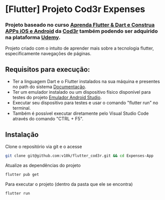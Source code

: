 
# [Flutter] Projeto Cod3r Expenses 

### Projeto baseado no curso [Aprenda Flutter & Dart e Construa APPs iOS e Android](https://www.cod3r.com.br/courses/aprenda-flutter-dart-e-construa-apps-ios-e-android) da [Cod3r](https://www.cod3r.com.br/) também podendo ser adquirido na plataforma [Udemy](https://www.udemy.com/course/curso-flutter/).

Projeto criado com o intuito de aprender mais sobre a tecnologia flutter, especificamente navegações de páginas.

## Requisitos para execução:
* Ter a linguagem Dart e o Flutter instalados na sua máquina e presentes no path do sistema [Documentação](https://docs.flutter.dev/get-started/install).
* Ter um emulador instalado ou um dispositivo físico disponível para testes do projeto [Emulador Android Studio](https://developer.android.com/studio/run/emulator?hl=pt-br).
* Executar seu dispositivo para testes e usar o comando "flutter run" no terminal.
* Também é possível executar diretamente pelo Visual Studio Code através do comando "CTRL + F5".



## Instalação

Clone o repositório via git e o acesse

```bash
git clone git@github.com:v10k/flutter_cod3r.git && cd Expenses-App
```
Atualize as dependências do projeto
```bash
flutter pub get
```
Para executar o projeto (dentro da pasta que ele se encontra)
```bash
flutter run
```

